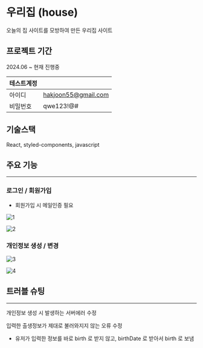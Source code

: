 # 우리집 (house)

오늘의 집 사이트를 모방하여 만든 우리집 사이트


## 프로젝트 기간

 2024.06 ~ 현재 진행중

| 테스트계정 |  |
| --- | --- |
| 아이디 | hakjoon55@gmail.com |
| 비밀번호 | qwe123!@# |

## 기술스택


React, styled-components, javascript

## 주요 기능

---

### 로그인 / 회원가입

- 회원가입 시 메일인증 필요

![1](https://github.com/user-attachments/assets/db084c96-3e2a-41dc-9a08-44d14f9086f4)

![2](https://github.com/user-attachments/assets/b1787f40-9398-491b-bf57-397ff2c1d623)

### 개인정보 생성 / 변경

![3](https://github.com/user-attachments/assets/10422bea-4060-494a-8abc-326aa5c5dde0)

![4](https://github.com/user-attachments/assets/0b21281f-cb4b-41fc-910a-9bb0e7b51882)

## 트러블 슈팅

---

개인정보 생성 시 발생하는 서버에러 수정

입력한 출생정보가 제대로 불러와지지 않는 오류 수정

- 유저가 입력한 정보를 바로 birth 로 받지 않고, birthDate 로 받아서 birth 로 보냄
